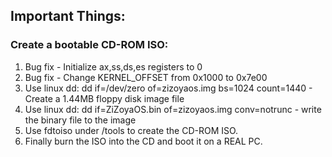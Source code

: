 ## Important Things:
### Create a bootable CD-ROM ISO:
1. Bug fix - Initialize ax,ss,ds,es registers to 0
2. Bug fix - Change KERNEL_OFFSET from 0x1000 to 0x7e00
3. Use linux dd: dd if=/dev/zero of=zizoyaos.img bs=1024 count=1440 - Create a 1.44MB floppy disk image file
4. Use linux dd: dd if=ZiZoyaOS.bin of=zizoyaos.img conv=notrunc - write the binary file to the image
5. Use fdtoiso under /tools to create the CD-ROM ISO.
6. Finally burn the ISO into the CD and boot it on a REAL PC.